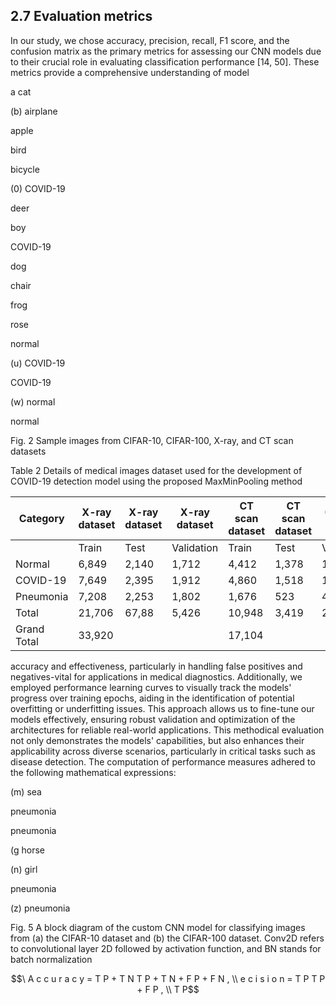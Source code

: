 ## 2.7 Evaluation metrics

In our study, we chose accuracy, precision, recall, F1 score, and the confusion matrix as the primary metrics for assessing our CNN models due to their crucial role in evaluating classification performance [14, 50]. These metrics provide a comprehensive understanding of model

<!-- image -->

a cat

<!-- image -->

<!-- image -->

(b) airplane

<!-- image -->

apple

<!-- image -->

bird

<!-- image -->

bicycle

<!-- image -->

(0) COVID-19

<!-- image -->

<!-- image -->

<!-- image -->

deer

<!-- image -->

boy

<!-- image -->

COVID-19

<!-- image -->

<!-- image -->

dog

<!-- image -->

chair

<!-- image -->

<!-- image -->

frog

<!-- image -->

rose

normal

<!-- image -->

(u) COVID-19

<!-- image -->

COVID-19

(w) normal

normal

Fig. 2 Sample images from CIFAR-10, CIFAR-100, X-ray, and CT scan datasets

Table 2 Details of medical images dataset used for the development of COVID-19 detection model using the proposed MaxMinPooling method

| Category    | X-ray dataset   | X-ray dataset   | X-ray dataset   | CT scan dataset   | CT scan dataset   | CT scan dataset   |
|-------------|-----------------|-----------------|-----------------|-------------------|-------------------|-------------------|
|             | Train           | Test            | Validation      | Train             | Test              | Validation        |
| Normal      | 6,849           | 2,140           | 1,712           | 4,412             | 1,378             | 1,103             |
| COVID-19    | 7,649           | 2,395           | 1,912           | 4,860             | 1,518             | 1,215             |
| Pneumonia   | 7,208           | 2,253           | 1,802           | 1,676             | 523               | 419               |
| Total       | 21,706          | 67,88           | 5,426           | 10,948            | 3,419             | 2,737             |
| Grand Total | 33,920          |                 |                 | 17,104            |                   |                   |

accuracy and effectiveness, particularly in handling false positives and negatives-vital for applications in medical diagnostics. Additionally, we employed performance learning curves to visually track the models' progress over training epochs, aiding in the identification of potential overfitting or underfitting issues. This approach allows us to fine-tune our models effectively, ensuring robust validation and optimization of the architectures for reliable real-world applications. This methodical evaluation not only demonstrates the models' capabilities, but also enhances their applicability across diverse scenarios, particularly in critical tasks such as disease detection. The computation of performance measures adhered to the following mathematical expressions:

(m) sea

<!-- image -->

pneumonia

<!-- image -->

pneumonia

<!-- image -->

(g horse

<!-- image -->

(n) girl

pneumonia

<!-- image -->

(z) pneumonia

<!-- image -->

<!-- image -->

Fig. 5 A block diagram of the custom CNN model for classifying images from (a) the CIFAR-10 dataset and (b) the CIFAR-100 dataset. Conv2D refers to convolutional layer 2D followed by activation function, and BN stands for batch normalization

<!-- image -->

<!-- image -->

$$\ A c c u r a c y = T P + T N T P + T N + F P + F N , \\ e c i s i o n = T P T P + F P , \\ T P$$
